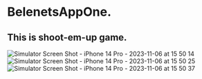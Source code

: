 # BelenetsAppOne.
## This is shoot-em-up game.
![Simulator Screen Shot - iPhone 14 Pro - 2023-11-06 at 15 50 14](https://github.com/AlenaBelenets/BelenetsAppOne/assets/98764544/e61327a1-db38-4203-8fea-bcf9a729cacf)
![Simulator Screen Shot - iPhone 14 Pro - 2023-11-06 at 15 50 25](https://github.com/AlenaBelenets/BelenetsAppOne/assets/98764544/e1a12b93-5f85-48a3-a8bb-7bde41b0b7ec)
![Simulator Screen Shot - iPhone 14 Pro - 2023-11-06 at 15 50 37](https://github.com/AlenaBelenets/BelenetsAppOne/assets/98764544/4bf03711-0660-42e5-b5d4-26511108e2c3)
